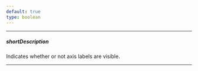 ```yaml
---
default: true
type: boolean
---
```

---
##### shortDescription
Indicates whether or not axis labels are visible.

---
